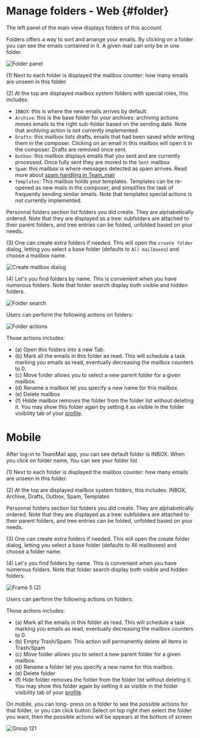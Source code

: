 # Manage folders - Web {#folder}

The left panel of the main view displays folders of this account.

Folders offers a way to sort and arrange your emails. By clicking on a folder you can see the emails contained in it. A given mail
can only be in one folder.

![Folder panel](images/folders.png)

(1) Next to each folder is displayed the mailbox counter: how many emails are unseen in this folder.

(2) At the top are displayed mailbox system folders with special roles, this includes:

 - `INBOX`: this is where the new emails arrives by default.
 - `Archive`: this is the base folder for your archives: archiving actions moves emails to the right sub-folder based on the sending date. Note that archiving action is not currently implemented.
 - `Drafts`: this mailbox lists drafts, emails that had been saved while writing them in the composer. Clicking on an email in this mailbox
will open it in the composer. Drafts are removed once sent.
 - `Outbox`: this mailbox displays emails that you sent and are currently processed. Once fully sent they are moved to the `Sent` mailbox
 - `Spam`: this mailbox is where messages detected as spam arrives. Read more about [spam handling in Team_mail](anti-spam.md)
 - `Templates`: This mailbox holds your templates. Templates can be re-opened as new mails in the composer, and simplifies the task of frequently sending similar emails. Note that templates special
actions is not currently implemented.

Personnal folders section list folders you did create. They are alphabetically ordered. Note that they are displayed as a tree: subfolders are attached to their parent folders, and tree entries can
be folded, unfolded based on your needs.

(3) One can create extra folders if needed. This will open the `create folder` dialog, letting you select a base folder (defaults to `All mailboxes`) and choose a mailbox name.

![Create mailbox dialog](images/create-folder.png)

(4) Let's you find folders by name. This is convenient when you have numerous folders. Note that folder search display both visible and hidden folders.

![Folder search](images/folder-search.png)

Users can perform the following actions on folders:

![Folder actions](images/folder-actions.png)

Those actions includes:

 - (a) Open this folders into a new Tab. 
 - (b) Mark all the emails in this folder as read. This will schedule a task marking you emails as read, eventually decreasing the mailbox counters to 0.
 - (c) Move folder allows you to select a new parent folder for a given mailbox.
 - (d) Rename a mailbox let you specify a new name for this mailbox.
 - (e) Delete mailbox
 - (f) Hidde mailbox removes the folder from the folder list without deleting it. You may show this folder again by setting it as visible in the folder visibility tab of your [profile](profile.md).

# Mobile

After log-in to TeamMail app, you can see default folder is INBOX. When you click on folder name, You can see your folder list 

(1) Next to each folder is displayed the mailbox counter: how many emails are unseen in this folder.

(2) At the top are displayed mailbox system folders, this includes: INBOX, Archive, Drafts, Outbox, Spam, Templates

Personnal folders section list folders you did create. They are alphabetically ordered. Note that they are displayed as a tree: subfolders are attached to their parent folders, and tree entries can
be folded, unfolded based on your needs.


(3) One can create extra folders if needed. This will open the create folder dialog, letting you select a base folder (defaults to All mailboxes) and choose a folder name.


(4) Let's you find folders by name. This is convenient when you have numerous folders. Note that folder search display both visible and hidden folders.

![Frame 5 (2)](https://github.com/linagora/tmail-flutter/assets/68209176/689b9b0c-7b90-408c-a7d8-cdddec55b0e8)


Users can perform the following actions on folders:


Those actions includes:

 - (a) Mark all the emails in this folder as read. This will schedule a task marking you emails as read, eventually decreasing the mailbox counters to 0.
 - (b) Empty Trash/Spam: This action will permanently delete all items in Trash/Spam
 - (c) Move folder allows you to select a new parent folder for a given mailbox.
 - (d) Rename a folder let you specify a new name for this mailbox.
 - (e) Delete folder
 - (f) Hide folder removes the folder from the folder list without deleting it. You may show this folder again by setting it as visible in the folder visibility tab of your [profile](profile.md).

On mobile, you can long- press on a folder to see the possible actions for that folder, or you can click button Select on top right then select the folder you want, then the possible actions will be appears at the bottom of screen 

![Group 121](https://github.com/linagora/tmail-flutter/assets/68209176/09b7f4fa-0855-4e20-ba51-843a85e07bad)

